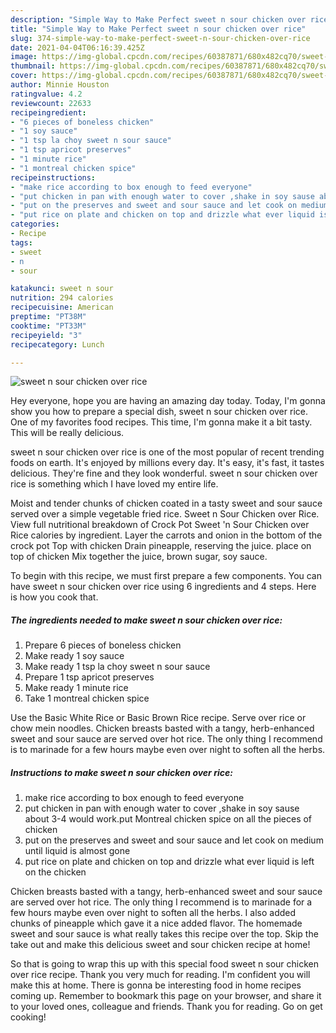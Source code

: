 ```yaml
---
description: "Simple Way to Make Perfect sweet n sour chicken over rice"
title: "Simple Way to Make Perfect sweet n sour chicken over rice"
slug: 374-simple-way-to-make-perfect-sweet-n-sour-chicken-over-rice
date: 2021-04-04T06:16:39.425Z
image: https://img-global.cpcdn.com/recipes/60387871/680x482cq70/sweet-n-sour-chicken-over-rice-recipe-main-photo.jpg
thumbnail: https://img-global.cpcdn.com/recipes/60387871/680x482cq70/sweet-n-sour-chicken-over-rice-recipe-main-photo.jpg
cover: https://img-global.cpcdn.com/recipes/60387871/680x482cq70/sweet-n-sour-chicken-over-rice-recipe-main-photo.jpg
author: Minnie Houston
ratingvalue: 4.2
reviewcount: 22633
recipeingredient:
- "6 pieces of boneless chicken"
- "1 soy sauce"
- "1 tsp la choy sweet n sour sauce"
- "1 tsp apricot preserves"
- "1 minute rice"
- "1 montreal chicken spice"
recipeinstructions:
- "make rice according to box enough to feed everyone"
- "put chicken in pan with enough water to cover ,shake in soy sause about 3-4 would work.put Montreal chicken spice on all the pieces of chicken"
- "put on the preserves and sweet and sour sauce and let cook on medium until liquid is almost gone"
- "put rice on plate and chicken on top and drizzle what ever liquid is left on the chicken"
categories:
- Recipe
tags:
- sweet
- n
- sour

katakunci: sweet n sour 
nutrition: 294 calories
recipecuisine: American
preptime: "PT38M"
cooktime: "PT33M"
recipeyield: "3"
recipecategory: Lunch

---
```



![sweet n sour chicken over rice](https://img-global.cpcdn.com/recipes/60387871/680x482cq70/sweet-n-sour-chicken-over-rice-recipe-main-photo.jpg)

Hey everyone, hope you are having an amazing day today. Today, I'm gonna show you how to prepare a special dish, sweet n sour chicken over rice. One of my favorites food recipes. This time, I'm gonna make it a bit tasty. This will be really delicious.

sweet n sour chicken over rice is one of the most popular of recent trending foods on earth. It's enjoyed by millions every day. It's easy, it's fast, it tastes delicious. They're fine and they look wonderful. sweet n sour chicken over rice is something which I have loved my entire life.

Moist and tender chunks of chicken coated in a tasty sweet and sour sauce served over a simple vegetable fried rice. Sweet n Sour Chicken over Rice. View full nutritional breakdown of Crock Pot Sweet &#39;n Sour Chicken over Rice calories by ingredient. Layer the carrots and onion in the bottom of the crock pot Top with chicken Drain pineapple, reserving the juice. place on top of chicken Mix together the juice, brown sugar, soy sauce.


To begin with this recipe, we must first prepare a few components. You can have sweet n sour chicken over rice using 6 ingredients and 4 steps. Here is how you cook that.

<!--inarticleads1-->

##### The ingredients needed to make sweet n sour chicken over rice:

1. Prepare 6 pieces of boneless chicken
1. Make ready 1 soy sauce
1. Make ready 1 tsp la choy sweet n sour sauce
1. Prepare 1 tsp apricot preserves
1. Make ready 1 minute rice
1. Take 1 montreal chicken spice


Use the Basic White Rice or Basic Brown Rice recipe. Serve over rice or chow mein noodles. Chicken breasts basted with a tangy, herb-enhanced sweet and sour sauce are served over hot rice. The only thing I recommend is to marinade for a few hours maybe even over night to soften all the herbs. 

<!--inarticleads2-->

##### Instructions to make sweet n sour chicken over rice:

1. make rice according to box enough to feed everyone
1. put chicken in pan with enough water to cover ,shake in soy sause about 3-4 would work.put Montreal chicken spice on all the pieces of chicken
1. put on the preserves and sweet and sour sauce and let cook on medium until liquid is almost gone
1. put rice on plate and chicken on top and drizzle what ever liquid is left on the chicken


Chicken breasts basted with a tangy, herb-enhanced sweet and sour sauce are served over hot rice. The only thing I recommend is to marinade for a few hours maybe even over night to soften all the herbs. I also added chunks of pineapple which gave it a nice added flavor. The homemade sweet and sour sauce is what really takes this recipe over the top. Skip the take out and make this delicious sweet and sour chicken recipe at home! 

So that is going to wrap this up with this special food sweet n sour chicken over rice recipe. Thank you very much for reading. I'm confident you will make this at home. There is gonna be interesting food in home recipes coming up. Remember to bookmark this page on your browser, and share it to your loved ones, colleague and friends. Thank you for reading. Go on get cooking!
